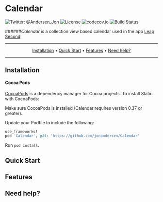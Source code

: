 Calendar
============
[![Twitter: @Andersen_Jon](https://img.shields.io/badge/contact-@Andersen_Jon-blue.svg?style=flat)](https://twitter.com/Andersen_Jon)
[![License](https://img.shields.io/badge/license-MIT-green.svg?style=flat)](https://github.com/jonandersen/calendar/blob/master/LICENSE)
[![codecov.io](https://codecov.io/github/jonandersen/calendar/coverage.svg?branch=master)](https://codecov.io/github/jonandersen/calendar?branch=master)
[![Build Status](https://travis-ci.org/jonandersen/calendar.svg?branch=master)](https://travis-ci.org/jonandersen/calendar)


######*Calendar*  is a collection view based calendar used in the app [Leap Second](https://itunes.apple.com/us/app/leap-second/id1021405859?mt=8)



-------
<p align="center">
    <a href="#installation">Installation</a> &bull;
    <a href="#quick-start">Quick Start</a> &bull;
    <a href="#features">Features</a> &bull;
    <a href="#need-help">Need help?</a>
</p>

-------

## Installation
#### Cocoa Pods
[CocoaPods](http://cocoapods.org) is a dependency manager for Cocoa projects. To install Static with CocoaPods:

Make sure CocoaPods is installed (Calendar requires version 0.37 or greater).

Update your Podfile to include the following:

```ruby
use_frameworks!
pod 'Calendar', git: 'https://github.com/jonandersen/Calendar'
```

Run `pod install`.


## Quick Start


## Features

## Need help?




